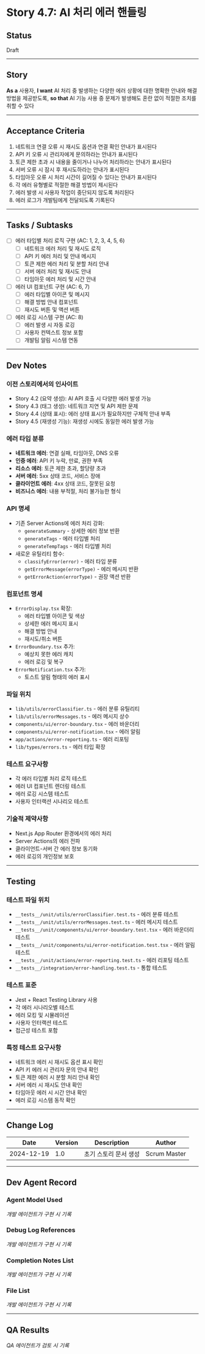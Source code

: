 # Story 4.7: AI 처리 에러 핸들링

## Status
Draft

---

## Story
**As a** 사용자,
**I want** AI 처리 중 발생하는 다양한 에러 상황에 대한 명확한 안내와 해결 방법을 제공받도록,
**so that** AI 기능 사용 중 문제가 발생해도 혼란 없이 적절한 조치를 취할 수 있다

---

## Acceptance Criteria
1. 네트워크 연결 오류 시 재시도 옵션과 연결 확인 안내가 표시된다
2. API 키 오류 시 관리자에게 문의하라는 안내가 표시된다
3. 토큰 제한 초과 시 내용을 줄이거나 나누어 처리하라는 안내가 표시된다
4. 서버 오류 시 잠시 후 재시도하라는 안내가 표시된다
5. 타임아웃 오류 시 처리 시간이 길어질 수 있다는 안내가 표시된다
6. 각 에러 유형별로 적절한 해결 방법이 제시된다
7. 에러 발생 시 사용자 작업이 중단되지 않도록 처리된다
8. 에러 로그가 개발팀에게 전달되도록 기록된다

---

## Tasks / Subtasks
- [ ] 에러 타입별 처리 로직 구현 (AC: 1, 2, 3, 4, 5, 6)
  - [ ] 네트워크 에러 처리 및 재시도 로직
  - [ ] API 키 에러 처리 및 안내 메시지
  - [ ] 토큰 제한 에러 처리 및 분할 처리 안내
  - [ ] 서버 에러 처리 및 재시도 안내
  - [ ] 타임아웃 에러 처리 및 시간 안내
- [ ] 에러 UI 컴포넌트 구현 (AC: 6, 7)
  - [ ] 에러 타입별 아이콘 및 메시지
  - [ ] 해결 방법 안내 컴포넌트
  - [ ] 재시도 버튼 및 액션 버튼
- [ ] 에러 로깅 시스템 구현 (AC: 8)
  - [ ] 에러 발생 시 자동 로깅
  - [ ] 사용자 컨텍스트 정보 포함
  - [ ] 개발팀 알림 시스템 연동

---

## Dev Notes

### 이전 스토리에서의 인사이트
- Story 4.2 (요약 생성): AI API 호출 시 다양한 에러 발생 가능
- Story 4.3 (태그 생성): 네트워크 지연 및 API 제한 문제
- Story 4.4 (상태 표시): 에러 상태 표시가 필요하지만 구체적 안내 부족
- Story 4.5 (재생성 기능): 재생성 시에도 동일한 에러 발생 가능

### 에러 타입 분류
- **네트워크 에러**: 연결 실패, 타임아웃, DNS 오류
- **인증 에러**: API 키 누락, 만료, 권한 부족
- **리소스 에러**: 토큰 제한 초과, 할당량 초과
- **서버 에러**: 5xx 상태 코드, 서비스 장애
- **클라이언트 에러**: 4xx 상태 코드, 잘못된 요청
- **비즈니스 에러**: 내용 부적절, 처리 불가능한 형식

### API 명세
- 기존 Server Actions에 에러 처리 강화:
  - `generateSummary` - 상세한 에러 정보 반환
  - `generateTags` - 에러 타입별 처리
  - `generateTempTags` - 에러 타입별 처리
- 새로운 유틸리티 함수:
  - `classifyError(error)` - 에러 타입 분류
  - `getErrorMessage(errorType)` - 에러 메시지 반환
  - `getErrorAction(errorType)` - 권장 액션 반환

### 컴포넌트 명세
- `ErrorDisplay.tsx` 확장:
  - 에러 타입별 아이콘 및 색상
  - 상세한 에러 메시지 표시
  - 해결 방법 안내
  - 재시도/취소 버튼
- `ErrorBoundary.tsx` 추가:
  - 예상치 못한 에러 캐치
  - 에러 로깅 및 복구
- `ErrorNotification.tsx` 추가:
  - 토스트 알림 형태의 에러 표시

### 파일 위치
- `lib/utils/errorClassifier.ts` - 에러 분류 유틸리티
- `lib/utils/errorMessages.ts` - 에러 메시지 상수
- `components/ui/error-boundary.tsx` - 에러 바운더리
- `components/ui/error-notification.tsx` - 에러 알림
- `app/actions/error-reporting.ts` - 에러 리포팅
- `lib/types/errors.ts` - 에러 타입 확장

### 테스트 요구사항
- 각 에러 타입별 처리 로직 테스트
- 에러 UI 컴포넌트 렌더링 테스트
- 에러 로깅 시스템 테스트
- 사용자 인터랙션 시나리오 테스트

### 기술적 제약사항
- Next.js App Router 환경에서의 에러 처리
- Server Actions의 에러 전파
- 클라이언트-서버 간 에러 정보 동기화
- 에러 로깅의 개인정보 보호

---

## Testing

### 테스트 파일 위치
- `__tests__/unit/utils/errorClassifier.test.ts` - 에러 분류 테스트
- `__tests__/unit/utils/errorMessages.test.ts` - 에러 메시지 테스트
- `__tests__/unit/components/ui/error-boundary.test.tsx` - 에러 바운더리 테스트
- `__tests__/unit/components/ui/error-notification.test.tsx` - 에러 알림 테스트
- `__tests__/unit/actions/error-reporting.test.ts` - 에러 리포팅 테스트
- `__tests__/integration/error-handling.test.ts` - 통합 테스트

### 테스트 표준
- Jest + React Testing Library 사용
- 각 에러 시나리오별 테스트
- 에러 모킹 및 시뮬레이션
- 사용자 인터랙션 테스트
- 접근성 테스트 포함

### 특정 테스트 요구사항
- 네트워크 에러 시 재시도 옵션 표시 확인
- API 키 에러 시 관리자 문의 안내 확인
- 토큰 제한 에러 시 분할 처리 안내 확인
- 서버 에러 시 재시도 안내 확인
- 타임아웃 에러 시 시간 안내 확인
- 에러 로깅 시스템 동작 확인

---

## Change Log
| Date | Version | Description | Author |
|------|---------|-------------|--------|
| 2024-12-19 | 1.0 | 초기 스토리 문서 생성 | Scrum Master |

---

## Dev Agent Record

### Agent Model Used
*개발 에이전트가 구현 시 기록*

### Debug Log References
*개발 에이전트가 구현 시 기록*

### Completion Notes List
*개발 에이전트가 구현 시 기록*

### File List
*개발 에이전트가 구현 시 기록*

---

## QA Results
*QA 에이전트가 검토 시 기록*
